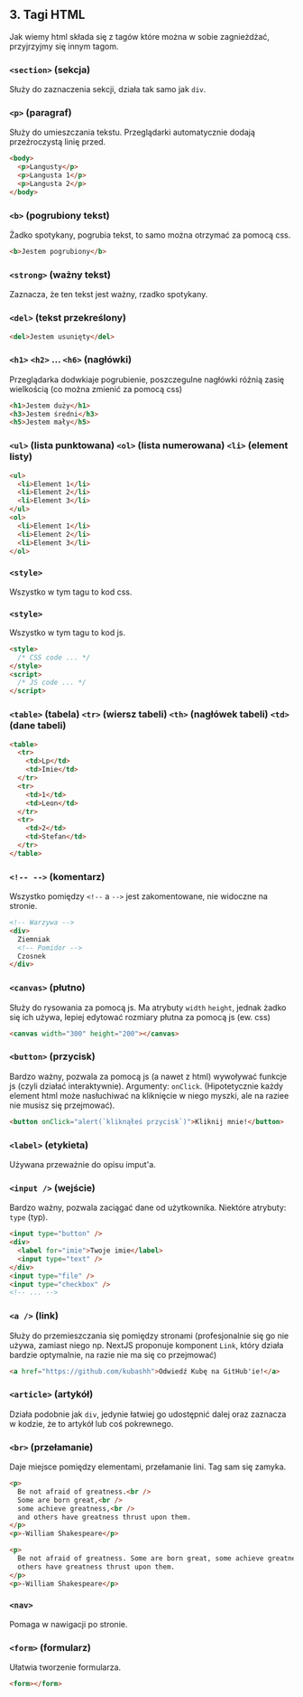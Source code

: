 ## 3. Tagi HTML

Jak wiemy html składa się z tagów które można w sobie zagnieżdżać, przyjrzyjmy się innym tagom.

### `<section>` (sekcja)

Służy do zaznaczenia sekcji, działa tak samo jak `div`.

### `<p>` (paragraf)

Służy do umieszczania tekstu. Przeglądarki automatycznie dodają przeźroczystą linię przed.

```html
<body>
  <p>Langusty</p>
  <p>Langusta 1</p>
  <p>Langusta 2</p>
</body>
```

### `<b>` (pogrubiony tekst)

Żadko spotykany, pogrubia tekst, to samo można otrzymać za pomocą css.

```html
<b>Jestem pogrubiony</b>
```

### `<strong>` (ważny tekst)

Zaznacza, że ten tekst jest ważny, rzadko spotykany.

### `<del>` (tekst przekreślony)

```html
<del>Jestem usunięty</del>
```

### `<h1>` `<h2>` ... `<h6>` (nagłówki)

Przeglądarka dodwkiaje pogrubienie, poszczegulne nagłówki różnią zasię wielkością (co można zmienić za pomocą css)

```html
<h1>Jestem duży</h1>
<h3>Jestem średni</h3>
<h5>Jestem mały</h5>
```

### `<ul>` (lista punktowana) `<ol>` (lista numerowana) `<li>` (element listy)

```html
<ul>
  <li>Element 1</li>
  <li>Element 2</li>
  <li>Element 3</li>
</ul>
<ol>
  <li>Element 1</li>
  <li>Element 2</li>
  <li>Element 3</li>
</ol>
```

### `<style>`

Wszystko w tym tagu to kod css.

### `<style>`

Wszystko w tym tagu to kod js.

```html
<style>
  /* CSS code ... */
</style>
<script>
  /* JS code ... */
</script>
```

### `<table>` (tabela) `<tr>` (wiersz tabeli) `<th>` (nagłówek tabeli) `<td>` (dane tabeli)

```html
<table>
  <tr>
    <td>Lp</td>
    <td>Imie</td>
  </tr>
  <tr>
    <td>1</td>
    <td>Leon</td>
  </tr>
  <tr>
    <td>2</td>
    <td>Stefan</td>
  </tr>
</table>
```

### `<!-- -->` (komentarz)

Wszystko pomiędzy `<!--` a `-->` jest zakomentowane, nie widoczne na stronie.

```html
<!-- Warzywa -->
<div>
  Ziemniak
  <!-- Pomidor -->
  Czosnek
</div>
```

### `<canvas>` (płutno)

Służy do rysowania za pomocą js. Ma atrybuty `width` `height`, jednak żadko się ich używa, lepiej edytować rozmiary płutna za pomocą js (ew. css)

```html
<canvas width="300" height="200"></canvas>
```

### `<button>` (przycisk)

Bardzo ważny, pozwala za pomocą js (a nawet z html) wywoływać funkcje js (czyli działać interaktywnie). Argumenty: `onClick`. (Hipotetycznie każdy element html może nasłuchiwać na kliknięcie w niego myszki, ale na raziee nie musisz się przejmować).

```html
<button onClick="alert(`kliknąłeś przycisk`)">Kliknij mnie!</button>
```

### `<label>` (etykieta)

Używana przeważnie do opisu imput'a.

### `<input />` (wejście)

Bardzo ważny, pozwala zaciągać dane od użytkownika. Niektóre atrybuty: `type` (typ).

```html
<input type="button" />
<div>
  <label for="imie">Twoje imie</label>
  <input type="text" />
</div>
<input type="file" />
<input type="checkbox" />
<!-- ... -->
```

### `<a />` (link)

Służy do przemieszczania się pomiędzy stronami (profesjonalnie się go nie używa, zamiast niego np. NextJS proponuje komponent `Link`, który działa bardzie optymalnie, na razie nie ma się co przejmować)

```html
<a href="https://github.com/kubashh">Odwiedź Kubę na GitHub'ie!</a>
```

### `<article>` (artykół)

Działa podobnie jak `div`, jedynie łatwiej go udostępnić dalej oraz zaznacza w kodzie, że to artykół lub coś pokrewnego.

### `<br>` (przełamanie)

Daje miejsce pomiędzy elementami, przełamanie lini. Tag sam się zamyka.

```html
<p>
  Be not afraid of greatness.<br />
  Some are born great,<br />
  some achieve greatness,<br />
  and others have greatness thrust upon them.
</p>
<p>-William Shakespeare</p>

<p>
  Be not afraid of greatness. Some are born great, some achieve greatness, and
  others have greatness thrust upon them.
</p>
<p>-William Shakespeare</p>
```

### `<nav>`

Pomaga w nawigacji po stronie.

### `<form>` (formularz)

Ułatwia tworzenie formularza.

```html
<form></form>
```
